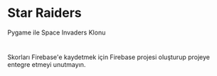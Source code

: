 # Star Raiders
 Pygame ile Space Invaders Klonu
#
 Skorları Firebase'e kaydetmek için Firebase projesi oluşturup projeye entegre etmeyi unutmayın.
